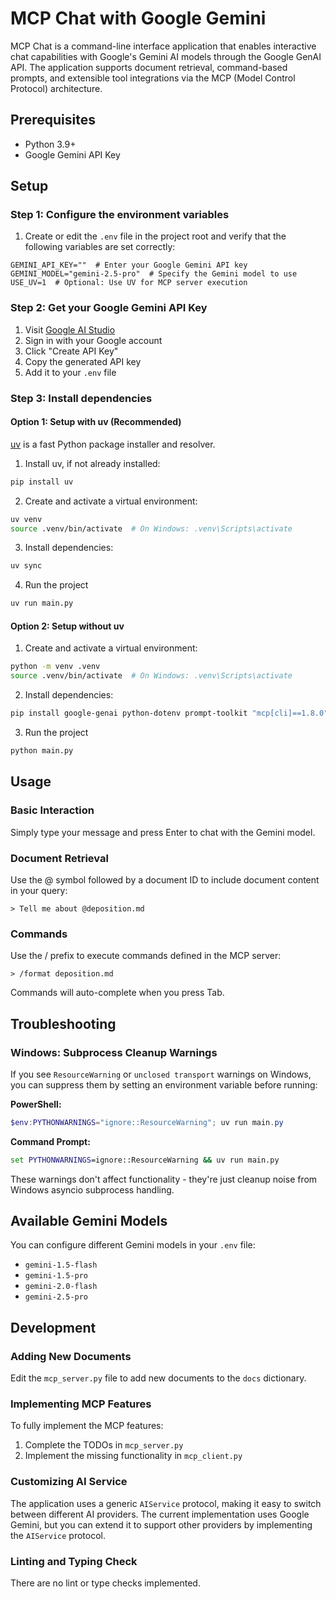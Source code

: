 # MCP Chat with Google Gemini

MCP Chat is a command-line interface application that enables interactive chat capabilities with Google's Gemini AI models through the Google GenAI API. The application supports document retrieval, command-based prompts, and extensible tool integrations via the MCP (Model Control Protocol) architecture.

## Prerequisites

- Python 3.9+
- Google Gemini API Key

## Setup

### Step 1: Configure the environment variables

1. Create or edit the `.env` file in the project root and verify that the following variables are set correctly:

```
GEMINI_API_KEY=""  # Enter your Google Gemini API key
GEMINI_MODEL="gemini-2.5-pro"  # Specify the Gemini model to use
USE_UV=1  # Optional: Use UV for MCP server execution
```

### Step 2: Get your Google Gemini API Key

1. Visit [Google AI Studio](https://aistudio.google.com/app/apikey)
2. Sign in with your Google account
3. Click "Create API Key"
4. Copy the generated API key
5. Add it to your `.env` file

### Step 3: Install dependencies

#### Option 1: Setup with uv (Recommended)

[uv](https://github.com/astral-sh/uv) is a fast Python package installer and resolver.

1. Install uv, if not already installed:

```bash
pip install uv
```

2. Create and activate a virtual environment:

```bash
uv venv
source .venv/bin/activate  # On Windows: .venv\Scripts\activate
```

3. Install dependencies:

```bash
uv sync
```

4. Run the project

```bash
uv run main.py
```

#### Option 2: Setup without uv

1. Create and activate a virtual environment:

```bash
python -m venv .venv
source .venv/bin/activate  # On Windows: .venv\Scripts\activate
```

2. Install dependencies:

```bash
pip install google-genai python-dotenv prompt-toolkit "mcp[cli]==1.8.0"
```

3. Run the project

```bash
python main.py
```

## Usage

### Basic Interaction

Simply type your message and press Enter to chat with the Gemini model.

### Document Retrieval

Use the @ symbol followed by a document ID to include document content in your query:

```
> Tell me about @deposition.md
```

### Commands

Use the / prefix to execute commands defined in the MCP server:

```
> /format deposition.md
```

Commands will auto-complete when you press Tab.

## Troubleshooting

### Windows: Subprocess Cleanup Warnings

If you see `ResourceWarning` or `unclosed transport` warnings on Windows, you can suppress them by setting an environment variable before running:

**PowerShell:**
```powershell
$env:PYTHONWARNINGS="ignore::ResourceWarning"; uv run main.py
```

**Command Prompt:**
```cmd
set PYTHONWARNINGS=ignore::ResourceWarning && uv run main.py
```

These warnings don't affect functionality - they're just cleanup noise from Windows asyncio subprocess handling.

## Available Gemini Models

You can configure different Gemini models in your `.env` file:

- `gemini-1.5-flash`
- `gemini-1.5-pro` 
- `gemini-2.0-flash` 
- `gemini-2.5-pro`

## Development

### Adding New Documents

Edit the `mcp_server.py` file to add new documents to the `docs` dictionary.

### Implementing MCP Features

To fully implement the MCP features:

1. Complete the TODOs in `mcp_server.py`
2. Implement the missing functionality in `mcp_client.py`

### Customizing AI Service

The application uses a generic `AIService` protocol, making it easy to switch between different AI providers. The current implementation uses Google Gemini, but you can extend it to support other providers by implementing the `AIService` protocol.

### Linting and Typing Check

There are no lint or type checks implemented.
